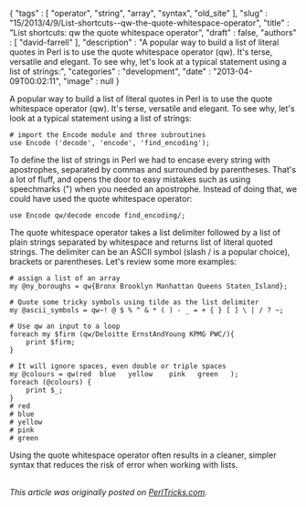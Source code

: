 {
   "tags" : [
      "operator",
      "string",
      "array",
      "syntax",
      "old_site"
   ],
   "slug" : "15/2013/4/9/List-shortcuts--qw-the-quote-whitespace-operator",
   "title" : "List shortcuts: qw the quote whitespace operator",
   "draft" : false,
   "authors" : [
      "david-farrell"
   ],
   "description" : "A popular way to build a list of literal quotes in Perl is to use the quote whitespace operator (qw). It's terse, versatile and elegant. To see why, let's look at a typical statement using a list of strings:",
   "categories" : "development",
   "date" : "2013-04-09T00:02:11",
   "image" : null
}


A popular way to build a list of literal quotes in Perl is to use the quote whitespace operator (qw). It's terse, versatile and elegant. To see why, let's look at a typical statement using a list of strings:

``` prettyprint
# import the Encode module and three subroutines
use Encode ('decode', 'encode', 'find_encoding');
```

To define the list of strings in Perl we had to encase every string with apostrophes, separated by commas and surrounded by parentheses. That's a lot of fluff, and opens the door to easy mistakes such as using speechmarks (") when you needed an apostrophe. Instead of doing that, we could have used the quote whitespace operator:

``` prettyprint
use Encode qw/decode encode find_encoding/;
```

The quote whitespace operator takes a list delimiter followed by a list of plain strings separated by whitespace and returns list of literal quoted strings. The delimiter can be an ASCII symbol (slash / is a popular choice), brackets or parentheses. Let's review some more examples:

``` prettyprint
# assign a list of an array
my @ny_boroughs = qw{Bronx Brooklyn Manhattan Queens Staten_Island};

# Quote some tricky symbols using tilde as the list delimiter
my @ascii_symbols = qw~! @ $ % ^ & * ( ) - _ = + { } [ ] \ | / ? ~;

# Use qw an input to a loop
foreach my $firm (qw/Deloitte ErnstAndYoung KPMG PWC/){
    print $firm; 
}

# It will ignore spaces, even double or triple spaces
my @colours = qw(red  blue   yellow    pink   green   ); 
foreach (@colours) {
    print $_;
}
# red
# blue
# yellow
# pink
# green
```

Using the quote whitespace operator often results in a cleaner, simpler syntax that reduces the risk of error when working with lists.

\
*This article was originally posted on [PerlTricks.com](http://perltricks.com).*

